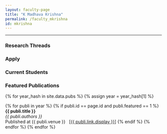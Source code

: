 ```yaml
---
layout: faculty-page
title: "K Madhava Krishna"
permalink: /faculty_mkrishna
id: mkrishna
---
```



--- 
### Research Threads
### Apply
### Current Students

### Featured Publications
<div class='pubscroll'>

{% for year_hash in site.data.pubs %}
{% assign year = year_hash[1] %}

<!-- <h1> {{year}} </h1> -->
{% for publi in year %}
{% if publi.id == page.id and publi.featured == 1 %}
<b> {{ publi.title }} <br /> </b>
<em>{{ publi.authors }} </em><br />
Published at {{ publi.venue }} &nbsp; [<a href="{{ site.url }}{{ site.baseurl }}{{ publi.link.url }}">{{ publi.link.display }}</a>]
{% endif %}
{% endfor %}
{% endfor %}
</div>
